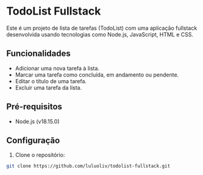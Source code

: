 # TodoList Fullstack

Este é um projeto de lista de tarefas (TodoList) com uma aplicação fullstack desenvolvida usando tecnologias como Node.js, JavaScript, HTML e CSS.

## Funcionalidades

- Adicionar uma nova tarefa à lista.
- Marcar uma tarefa como concluída, em andamento ou pendente.
- Editar o título de uma tarefa.
- Excluir uma tarefa da lista.

## Pré-requisitos

- Node.js (v18.15.0)

## Configuração

1. Clone o repositório:

```bash
git clone https://github.com/luluoliv/todolist-fullstack.git
